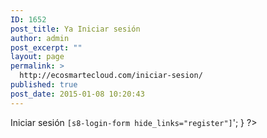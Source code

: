 ```yaml
---
ID: 1652
post_title: Ya Iniciar sesión
author: admin
post_excerpt: ""
layout: page
permalink: >
  http://ecosmartecloud.com/iniciar-sesion/
published: true
post_date: 2015-01-08 10:20:43
---
```

Iniciar sesión <code>[s8-login-form hide_links="register"]</code>'; } ?&gt;